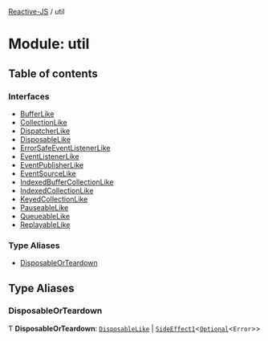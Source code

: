[Reactive-JS](../README.md) / util

# Module: util

## Table of contents

### Interfaces

- [BufferLike](../interfaces/util.BufferLike.md)
- [CollectionLike](../interfaces/util.CollectionLike.md)
- [DispatcherLike](../interfaces/util.DispatcherLike.md)
- [DisposableLike](../interfaces/util.DisposableLike.md)
- [ErrorSafeEventListenerLike](../interfaces/util.ErrorSafeEventListenerLike.md)
- [EventListenerLike](../interfaces/util.EventListenerLike.md)
- [EventPublisherLike](../interfaces/util.EventPublisherLike.md)
- [EventSourceLike](../interfaces/util.EventSourceLike.md)
- [IndexedBufferCollectionLike](../interfaces/util.IndexedBufferCollectionLike.md)
- [IndexedCollectionLike](../interfaces/util.IndexedCollectionLike.md)
- [KeyedCollectionLike](../interfaces/util.KeyedCollectionLike.md)
- [PauseableLike](../interfaces/util.PauseableLike.md)
- [QueueableLike](../interfaces/util.QueueableLike.md)
- [ReplayableLike](../interfaces/util.ReplayableLike.md)

### Type Aliases

- [DisposableOrTeardown](util.md#disposableorteardown)

## Type Aliases

### DisposableOrTeardown

Ƭ **DisposableOrTeardown**: [`DisposableLike`](../interfaces/util.DisposableLike.md) \| [`SideEffect1`](functions.md#sideeffect1)<[`Optional`](functions.md#optional)<`Error`\>\>
